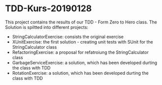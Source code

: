 # TDD-Kurs-20190128

This project contains the results of our TDD - Form Zero to Hero class. The Solution is spiltted into different projects:

* StringCalculatorExercise: consists the original exercise
* XUnitExercise: the first solution - creating unit tests with SUnit for the StringCalculator class
* RefactoringExercise: a proposal for refatroiung the StringCalculator class
* GarbageServiceExercise: a solution, which has been developed durting the class with TDD
* RotationExercise: a solution, which has been developed durting the class with TDD
